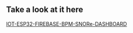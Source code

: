 ## Take a look at it here 
[IOT-ESP32-FIREBASE-BPM-SNORe-DASHBOARD](https://stlsomchai.github.io/web_test1/ex1/index.html)
